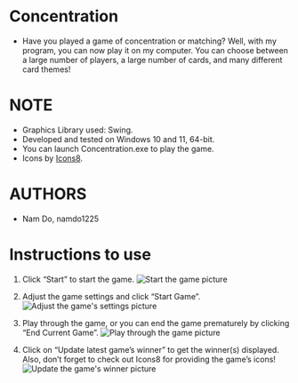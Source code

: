 # Concentration
  - Have you played a game of concentration or matching? Well, with my program, you can now play it on my computer. You can choose between a large number of players, a large number of cards, and many different card themes!

# NOTE
  - Graphics Library used: Swing.
  - Developed and tested on Windows 10 and 11, 64-bit.
  - You can launch Concentration.exe to play the game.
  - Icons by [Icons8](https://icons8.com/).

# AUTHORS
  - Nam Do, namdo1225

# Instructions to use
1. Click “Start” to start the game.
![Start the game picture](https://namdo1225.github.io/images/projects_media/20231222_concentration/00_title.png)

2. Adjust the game settings and click “Start Game”.
![Adjust the game's settings picture](https://namdo1225.github.io/images/projects_media/20231222_concentration/01_setting.png)

3. Play through the game, or you can end the game prematurely by clicking “End Current Game”.
![Play through the game picture](https://namdo1225.github.io/images/projects_media/20231222_concentration/02_game.png)

4. Click on “Update latest game’s winner” to get the winner(s) displayed. Also, don’t forget to check out Icons8 for providing the game’s icons!
![Update the game's winner picture](https://namdo1225.github.io/images/projects_media/20231222_concentration/03_winner.png)
